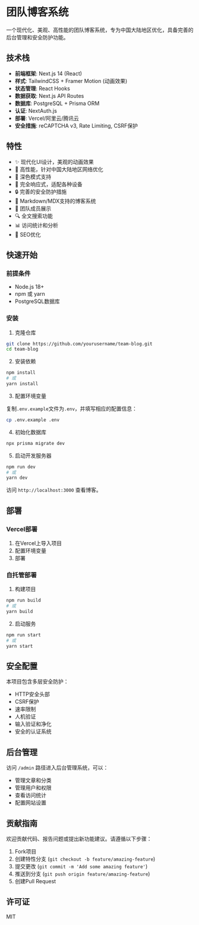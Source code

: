 # 团队博客系统

一个现代化、美观、高性能的团队博客系统，专为中国大陆地区优化，具备完善的后台管理和安全防护功能。

## 技术栈

- **前端框架**: Next.js 14 (React)
- **样式**: TailwindCSS + Framer Motion (动画效果)
- **状态管理**: React Hooks
- **数据获取**: Next.js API Routes
- **数据库**: PostgreSQL + Prisma ORM
- **认证**: NextAuth.js
- **部署**: Vercel/阿里云/腾讯云
- **安全措施**: reCAPTCHA v3, Rate Limiting, CSRF保护

## 特性

- ✨ 现代化UI设计，美观的动画效果
- 🚀 高性能，针对中国大陆地区网络优化
- 🌙 深色模式支持
- 📱 完全响应式，适配各种设备
- 🔒 完善的安全防护措施
- 📝 Markdown/MDX支持的博客系统
- 👥 团队成员展示
- 🔍 全文搜索功能
- 📊 访问统计和分析
- 🔄 SEO优化

## 快速开始

### 前提条件

- Node.js 18+
- npm 或 yarn
- PostgreSQL数据库

### 安装

1. 克隆仓库

```bash
git clone https://github.com/yourusername/team-blog.git
cd team-blog
```

2. 安装依赖

```bash
npm install
# 或
yarn install
```

3. 配置环境变量

复制`.env.example`文件为`.env`，并填写相应的配置信息：

```bash
cp .env.example .env
```

4. 初始化数据库

```bash
npx prisma migrate dev
```

5. 启动开发服务器

```bash
npm run dev
# 或
yarn dev
```

访问 `http://localhost:3000` 查看博客。

## 部署

### Vercel部署

1. 在Vercel上导入项目
2. 配置环境变量
3. 部署

### 自托管部署

1. 构建项目

```bash
npm run build
# 或
yarn build
```

2. 启动服务

```bash
npm run start
# 或
yarn start
```

## 安全配置

本项目包含多层安全防护：

- HTTP安全头部
- CSRF保护
- 速率限制
- 人机验证
- 输入验证和净化
- 安全的认证系统

## 后台管理

访问 `/admin` 路径进入后台管理系统，可以：

- 管理文章和分类
- 管理用户和权限
- 查看访问统计
- 配置网站设置

## 贡献指南

欢迎贡献代码、报告问题或提出新功能建议。请遵循以下步骤：

1. Fork项目
2. 创建特性分支 (`git checkout -b feature/amazing-feature`)
3. 提交更改 (`git commit -m 'Add some amazing feature'`)
4. 推送到分支 (`git push origin feature/amazing-feature`)
5. 创建Pull Request

## 许可证

MIT 